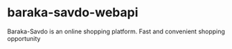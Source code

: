 # baraka-savdo-webapi
Baraka-Savdo is an online shopping platform. Fast and convenient shopping opportunity    
        
            
    
         

 
 

